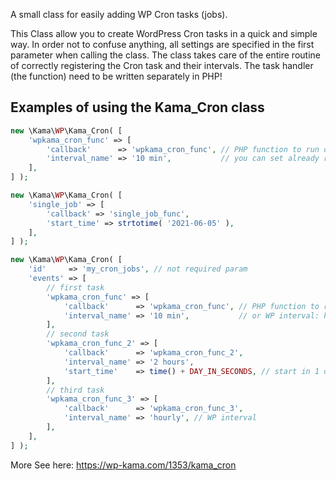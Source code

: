 A small class for easily adding WP Cron tasks (jobs).

This Class allow you to create WordPress Cron tasks in a quick and simple way. In order not to confuse anything, all settings are specified in the first parameter when calling the class. The class takes care of the entire routine of correctly registering the Cron task and their intervals. The task handler (the function) need to be written separately in PHP!


## Examples of using the Kama_Cron class

```php
new \Kama\WP\Kama_Cron( [
    'wpkama_cron_func' => [
        'callback'      => 'wpkama_cron_func', // PHP function to run on job
        'interval_name' => '10 min',           // you can set already registered interval: hourly, twicedaily, daily
    ],
] );
```

```php
new \Kama\WP\Kama_Cron( [
    'single_job' => [
        'callback' => 'single_job_func',
        'start_time' => strtotime( '2021-06-05' ),
    ],
] );
```

```php
new \Kama\WP\Kama_Cron( [
    'id'     => 'my_cron_jobs', // not required param
    'events' => [
        // first task
        'wpkama_cron_func' => [
            'callback'      => 'wpkama_cron_func', // PHP function to run on job
            'interval_name' => '10 min',           // or WP interval: hourly, twicedaily, daily
        ],
        // second task
        'wpkama_cron_func_2' => [
            'callback'      => 'wpkama_cron_func_2',
            'interval_name' => '2 hours',
            'start_time'    => time() + DAY_IN_SECONDS, // start in 1 day
        ],
        // third task
        'wpkama_cron_func_3' => [
            'callback'      => 'wpkama_cron_func_3',
            'interval_name' => 'hourly', // WP interval
        ],
    ],
] );
```

More See here: https://wp-kama.com/1353/kama_cron
